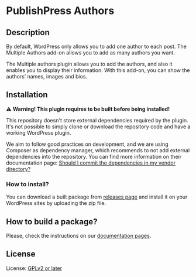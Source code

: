 # PublishPress Authors


## Description

By default, WordPress only allows you to add one author to each post. The Multiple Authors add-on allows you to add as many authors you want.

The Multiple authors plugin allows you to add the authors, and also it enables you to display their information. With this add-on, you can show the authors’ names, images and bios.

## Installation

:warning: **Warning! This plugin requires to be built before being installed!**

This repository doesn't store external dependencies required by the plugin. It's not possible to simply clone or download the repository code and have a working WordPress plugin.

We aim to follow good practices on development, and we are using Composer as dependency manager, which recommends to not add external dependencies into the repository. You can find more information on their documentation page: [Should I commit the dependencies in my vendor directory?](https://getcomposer.org/doc/faqs/should-i-commit-the-dependencies-in-my-vendor-directory.md)

### How to install?

You can download a built package from [releases page](/releases/) and install it on your WordPress sites by uploading the zip file.

## How to build a package?

Please, check the instructions on our [documentation pages](https://publishpress.github.io/docs/deployment/building).

## License

License: [GPLv2 or later](http://www.gnu.org/licenses/gpl-2.0.html)
